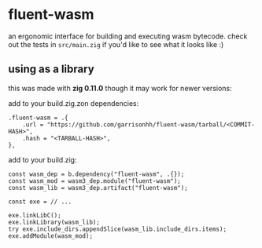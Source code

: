 # fluent-wasm

an ergonomic interface for building and executing wasm bytecode. check out the
tests in `src/main.zig` if you'd like to see what it looks like :)

## using as a library

this was made with **zig 0.11.0** though it may work for newer versions:

add to your build.zig.zon dependencies:
```zig
.fluent-wasm = .{
    .url = "https://github.com/garrisonhh/fluent-wasm/tarball/<COMMIT-HASH>",
    .hash = "<TARBALL-HASH>",
},
```

add to your build.zig:
```zig
const wasm_dep = b.dependency("fluent-wasm", .{});
const wasm_mod = wasm3_dep.module("fluent-wasm");
const wasm_lib = wasm3_dep.artifact("fluent-wasm");

const exe = // ...

exe.linkLibC();
exe.linkLibrary(wasm_lib);
try exe.include_dirs.appendSlice(wasm_lib.include_dirs.items);
exe.addModule(wasm_mod);
```